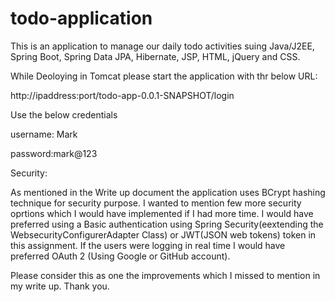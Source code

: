 # todo-application
This is an application to manage our daily todo activities suing Java/J2EE, Spring Boot, Spring Data JPA, Hibernate, JSP, HTML, jQuery and CSS.

While Deoloying in Tomcat please start the application with thr below URL:

http://ipaddress:port/todo-app-0.0.1-SNAPSHOT/login

Use the below credentials

username: Mark

password:mark@123

Security:

As mentioned in the Write up document the application uses BCrypt hashing technique for security purpose. I wanted to mention few more security oprtions which I would have implemented if I had more time. I would have preferred using a Basic authentication using Spring Security(eextending the WebsecurityConfigurerAdapter Class) or JWT(JSON web tokens) token in this assignment. If the users were logging in real time I would have preferred OAuth 2 (Using Google or GitHub account).

Please consider this as one the improvements which I missed to mention in my write up. Thank you.
